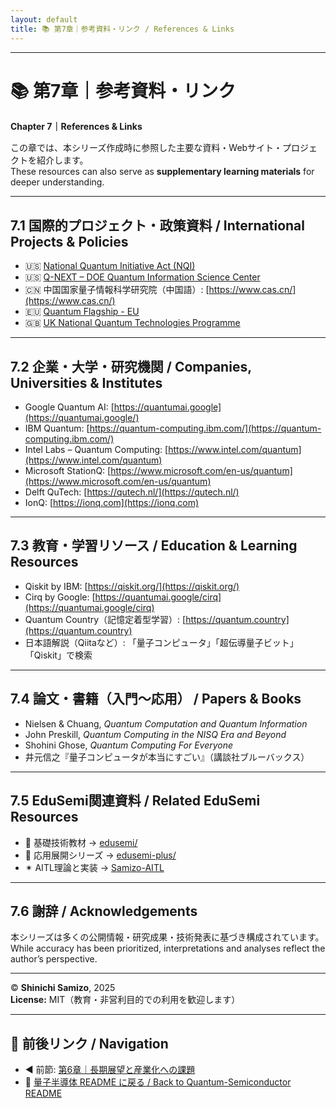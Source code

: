 ```yaml
---
layout: default
title: 📚 第7章｜参考資料・リンク / References & Links
---
```


---

# 📚 **第7章｜参考資料・リンク**  
**Chapter 7｜References & Links**

この章では、本シリーズ作成時に参照した主要な資料・Webサイト・プロジェクトを紹介します。  
These resources can also serve as **supplementary learning materials** for deeper understanding.

---

## 7.1 **国際的プロジェクト・政策資料 / International Projects & Policies**

- 🇺🇸 [National Quantum Initiative Act (NQI)](https://www.congress.gov/bill/115th-congress/house-bill/6227)  
- 🇺🇸 [Q-NEXT – DOE Quantum Information Science Center](https://q-next.org/)  
- 🇨🇳 中国国家量子情報科学研究院（中国語）: [https://www.cas.cn/](https://www.cas.cn/)  
- 🇪🇺 [Quantum Flagship - EU](https://qt.eu/)  
- 🇬🇧 [UK National Quantum Technologies Programme](https://uknqt.ukri.org/)  

---

## 7.2 **企業・大学・研究機関 / Companies, Universities & Institutes**

- Google Quantum AI: [https://quantumai.google](https://quantumai.google/)  
- IBM Quantum: [https://quantum-computing.ibm.com/](https://quantum-computing.ibm.com/)  
- Intel Labs – Quantum Computing: [https://www.intel.com/quantum](https://www.intel.com/quantum)  
- Microsoft StationQ: [https://www.microsoft.com/en-us/quantum](https://www.microsoft.com/en-us/quantum)  
- Delft QuTech: [https://qutech.nl/](https://qutech.nl/)  
- IonQ: [https://ionq.com](https://ionq.com)  

---

## 7.3 **教育・学習リソース / Education & Learning Resources**

- Qiskit by IBM: [https://qiskit.org/](https://qiskit.org/)  
- Cirq by Google: [https://quantumai.google/cirq](https://quantumai.google/cirq)  
- Quantum Country（記憶定着型学習）: [https://quantum.country](https://quantum.country)  
- 日本語解説（Qiitaなど）: 「量子コンピュータ」「超伝導量子ビット」「Qiskit」で検索  

---

## 7.4 **論文・書籍（入門～応用） / Papers & Books**

- Nielsen & Chuang, *Quantum Computation and Quantum Information*  
- John Preskill, *Quantum Computing in the NISQ Era and Beyond*  
- Shohini Ghose, *Quantum Computing For Everyone*  
- 井元信之『量子コンピュータが本当にすごい』（講談社ブルーバックス）  

---

## 7.5 **EduSemi関連資料 / Related EduSemi Resources**

- 📘 基礎技術教材 → [edusemi/](https://github.com/Samizo-AITL/edusemi)  
- 🧩 応用展開シリーズ → [edusemi-plus/](https://github.com/Samizo-AITL/edusemi-plus)  
- ✴ AITL理論と実装 → [Samizo-AITL](https://github.com/Samizo-AITL/)  

---

## 7.6 **謝辞 / Acknowledgements**

本シリーズは多くの公開情報・研究成果・技術発表に基づき構成されています。  
While accuracy has been prioritized, interpretations and analyses reflect the author’s perspective.  

---

© **Shinichi Samizo**, 2025  
**License:** MIT（教育・非営利目的での利用を歓迎します）

---

## 🔗 **前後リンク / Navigation**
- ◀️ 前節: [第6章｜長期展望と産業化への課題](06_industry_outlook.md)  
- 📘 [量子半導体 README に戻る / Back to Quantum-Semiconductor README](README.md)

